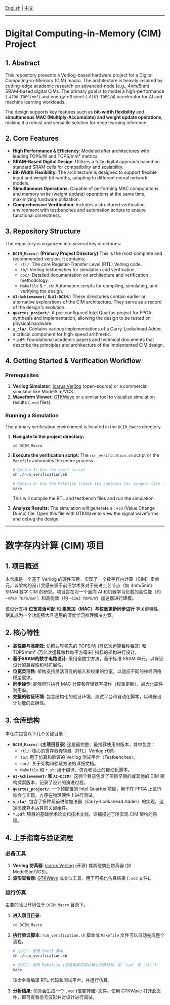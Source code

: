[English](#english) | [中文](#中文)

---

<a name="english"></a>

# Digital Computing-in-Memory (CIM) Project

## 1. Abstract

This repository presents a Verilog-based hardware project for a Digital Computing-in-Memory (CIM) macro. The architecture is heavily inspired by cutting-edge academic research on advanced-node (e.g., 4nm/5nm) SRAM-based digital CIMs. The primary goal is to model a high-performance (`~4790 TOPS/mm²`) and energy-efficient (`~6163 TOPS/W`) accelerator for AI and machine learning workloads.

The design supports key features such as **bit-width flexibility** and **simultaneous MAC (Multiply-Accumulate) and weight update operations**, making it a robust and versatile solution for deep learning inference.

## 2. Core Features

- **High Performance & Efficiency**: Modeled after architectures with leading TOPS/W and TOPS/mm² metrics.
- **SRAM-Based Digital Design**: Utilizes a fully digital approach based on standard SRAM cells for compatibility and scalability.
- **Bit-Width Flexibility**: The architecture is designed to support flexible input and weight bit-widths, adapting to different neural network models.
- **Simultaneous Operations**: Capable of performing MAC computations and memory write (weight update) operations at the same time, maximizing hardware utilization.
- **Comprehensive Verification**: Includes a structured verification environment with testbenches and automation scripts to ensure functional correctness.

## 3. Repository Structure

The repository is organized into several key directories:

- **`DCIM_Macro/`**: **(Primary Project Directory)** This is the most complete and recommended version. It contains:
    - `rtl/`: The core Register-Transfer Level (RTL) Verilog code.
    - `tb/`: Verilog testbenches for simulation and verification.
    - `doc/`: Detailed documentation on architecture and verification methodology.
    - `Makefile` & `*.sh`: Automation scripts for compiling, simulating, and verifying the design.
- **`AI-Achievement/` & `AI-DCIM/`**: These directories contain earlier or alternative explorations of the CIM architecture. They serve as a record of the design's evolution.
- **`quartus_project/`**: A pre-configured Intel Quartus project for FPGA synthesis and implementation, allowing the design to be tested on physical hardware.
- **`s_cla/`**: Contains various implementations of a Carry-Lookahead Adder, a critical component for high-speed arithmetic.
- **`*.pdf`**: Foundational academic papers and technical documents that describe the principles and architecture of the implemented CIM design.

## 4. Getting Started & Verification Workflow

### Prerequisites

1.  **Verilog Simulator**: [Icarus Verilog](http://iverilog.icarus.com/) (open-source) or a commercial simulator like ModelSim/VCS.
2.  **Waveform Viewer**: [GTKWave](https://gtkwave.sourceforge.net/) or a similar tool to visualize simulation results (`.vcd` files).

### Running a Simulation

The primary verification environment is located in the `DCIM_Macro` directory.

1.  **Navigate to the project directory:**
    ```bash
    cd DCIM_Macro
    ```

2.  **Execute the verification script:**
    The `run_verification.sh` script or the `Makefile` automates the entire process.
    ```bash
    # Option 1: Use the shell script
    sh ./run_verification.sh

    # Option 2: Use the Makefile (check its contents for targets like 'sim' or 'all')
    make
    ```
    This will compile the RTL and testbench files and run the simulation.

3.  **Analyze Results:**
    The simulation will generate a `.vcd` (Value Change Dump) file. Open this file with GTKWave to view the signal waveforms and debug the design.

---

<a name="中文"></a>

# 数字存内计算 (CIM) 项目

## 1. 项目概述

本仓库是一个基于 Verilog 的硬件项目，实现了一个数字存内计算（CIM）宏单元。该架构的设计灵感来源于前沿学术界对于先进工艺节点（如 4nm/5nm）SRAM 数字 CIM 的研究。项目旨在对一个面向 AI 和机器学习负载的高性能（约 `~4790 TOPS/mm²`）和高能效（约 `~6163 TOPS/W`）加速器进行建模。

该设计支持 **位宽灵活可配** 和 **乘累加（MAC）与权重更新同步进行** 等关键特性，使其成为一个功能强大且通用的深度学习推理解决方案。

## 2. 核心特性

- **高性能与高能效**: 仿照业界领先的 TOPS/W (万亿次运算每秒每瓦) 和 TOPS/mm² (万亿次运算每秒每平方毫米) 指标的架构进行设计。
- **基于SRAM的数字电路设计**: 采用全数字方法，基于标准 SRAM 单元，以保证设计的兼容性和可扩展性。
- **位宽灵活性**: 架构支持灵活可变的输入和权重的位宽，以适应不同的神经网络模型需求。
- **同步操作**: 能够同时执行 MAC 计算和存储器写操作（权重更新），最大化硬件利用率。
- **完整的验证环境**: 包含结构化的验证环境、测试平台和自动化脚本，以确保设计功能的正确性。

## 3. 仓库结构

本仓库包含以下几个关键目录：

- **`DCIM_Macro/`**: **(主项目目录)** 这是最完整、最推荐使用的版本，其中包含：
    - `rtl/`: 核心的寄存器传输级（RTL）Verilog 代码。
    - `tb/`: 用于仿真和验证的 Verilog 测试平台（Testbenches）。
    - `doc/`: 关于架构和验证方法的详细文档。
    - `Makefile` 和 `*.sh`: 用于编译、仿真和验证的自动化脚本。
- **`AI-Achievement/` 和 `AI-DCIM/`**: 这两个目录包含了项目早期的或其他的 CIM 架构探索版本，记录了设计的演进过程。
- **`quartus_project/`**: 一个预配置的 Intel Quartus 项目，用于在 FPGA 上进行综合与实现，方便在物理硬件上进行测试。
- **`s_cla/`**: 包含了多种超前进位加法器（Carry-Lookahead Adder）的实现，这是高速算术运算的关键组件。
- **`*.pdf`**: 项目的基础学术论文和技术文档，详细描述了所实现 CIM 架构的原理。

## 4. 上手指南与验证流程

### 必备工具

1.  **Verilog 仿真器**: [Icarus Verilog](http://iverilog.icarus.com/) (开源) 或其他商业仿真器 (如 ModelSim/VCS)。
2.  **波形查看器**: [GTKWave](https://gtkwave.sourceforge.net/) 或类似工具，用于可视化仿真结果 (`.vcd` 文件)。

### 运行仿真

主要的验证环境位于 `DCIM_Macro` 目录下。

1.  **进入项目目录:**
    ```bash
    cd DCIM_Macro
    ```

2.  **执行验证脚本:**
    `run_verification.sh` 脚本或 `Makefile` 文件可以自动完成整个流程。
    ```bash
    # 方式一：使用 Shell 脚本
    sh ./run_verification.sh

    # 方式二：使用 Makefile (请查看其内容以确认仿真目标，如 'sim' 或 'all')
    make
    ```
    该命令将编译 RTL 代码和测试平台，并运行仿真。

3.  **分析结果:**
    仿真会生成一个 `.vcd` (值变转储) 文件。使用 GTKWave 打开此文件，即可查看信号波形并对设计进行调试。